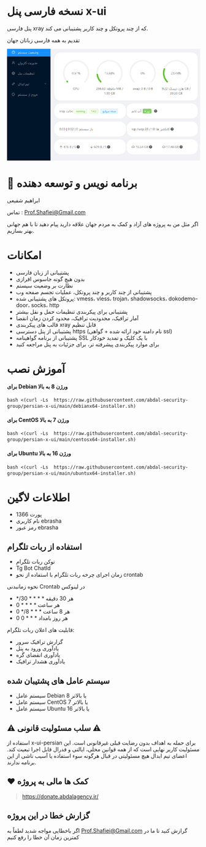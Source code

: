 # نسخه فارسی پنل x-ui

پنل فارسی xray که از چند پروتکل و چند کاربر پشتیبانی می کند. 

تقدیم به همه فارسی زبانان جهان

![](https://raw.githubusercontent.com/abdal-security-group/persian-x-ui/main/media/panel.jpg)



# 🤵 برنامه نویس و توسعه دهنده
ابراهیم شفیعی

تماس :  Prof.Shafiei@Gmail.com 

اگر مثل من به پروژه های آزاد و کمک به مردم جهان علاقه دارید پیام دهید تا با هم جهانی بهتر بسازیم.

# امکانات 

- پشتیبانی از زبان فارسی
- بدون هیچ گونه جاسوس افرازی
- نظارت بر وضعیت سیستم
- پشتیبانی از چند کاربر و چند پروتکل، عملیات تجسم صفحه وب
- پروتکل های پشتیبانی شده: vmess، vless، trojan، shadowsocks، dokodemo-door، socks، http
- پشتیبانی برای پیکربندی تنظیمات حمل و نقل بیشتر
- آمار ترافیک، محدودیت ترافیک، محدود کردن زمان انقضا
- قالب های پیکربندی xray قابل تنظیم
- پشتیبانی از پنل دسترسی https (نام دامنه خود ارائه شده + گواهی ssl)
- پشتیبانی از برنامه گواهینامه SSL با یک کلیک و تمدید خودکار
- برای موارد پیکربندی پیشرفته تر، برای جزئیات به پنل مراجعه کنید

# آموزش نصب

#### برای Debian ورژن 8 به بالا 
```
bash <(curl -Ls  https://raw.githubusercontent.com/abdal-security-group/persian-x-ui/main/debianx64-installer.sh)
```

#### برای CentOS ورژن 7 به بالا 
```
bash <(curl -Ls  https://raw.githubusercontent.com/abdal-security-group/persian-x-ui/main/centosx64-installer.sh)
```

#### برای Ubuntu ورژن 16 به بالا 
```
bash <(curl -Ls  https://raw.githubusercontent.com/abdal-security-group/persian-x-ui/main/ubuntux64-installer.sh)
```

 # اطلاعات لاگین
 - پورت 1366
 - نام کاربری  ebrasha
 - رمز عبور  ebrasha


## استفاده از ربات تلگرام 

- توکن ربات تلگرام
- Tg Bot ChatId
- زمان اجرای چرخه ربات تلگرام با استفاده از نحو crontab

نحوه زمانبدنی Crontab در لینوکس 
- */30 * * * *  هر 30 دقیقه
- 0 * * * * هر ساعت
- 0 */8 * * * هر 8 ساعت
- 0 0 * * *  هر روز بامداد


قابلیت های اعلان ربات تلگرام:
- گزارش  ترافیک سرور
- یادآوری ورود به پنل
- یادآوری انقضای گره
- یادآوری هشدار ترافیک

 
##  سیستم عامل های پشتیبان شده

- سیستم عامل Debian 8 یا بالاتر
- سیستم عامل CentOS 7 یا بالاتر
- سیستم عامل Ubuntu 16 یا بالاتر


 
 ## ⚠️ سلب مسئولیت قانونی ⚠️

 استفاده از x-ui-persian برای حمله به اهداف بدون رضایت قبلی غیرقانونی است. این مسئولیت کاربر نهایی است که از همه قوانین محلی، ایالتی و فدرال قابل اجرا تبعیت کند. اعضای تیم ابدال هیچ مسئولیتی در قبال هرگونه سوء استفاده یا آسیب ناشی از این برنامه ندارند.
 

## ❤️ کمک ها مالی به پروژه 
> https://donate.abdalagency.ir/ 


## گزارش خطا در این پروژه 

 اگر باخطایی مواجه شدید لطفاً به Prof.Shafiei@Gmail.com گرازش کنید تا ما در کمترین زمان آن خطا را رفع کنیم


